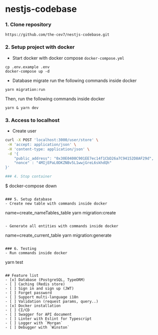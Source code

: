 # nestjs-codebase

### 1. Clone repository
`https://github.com/the-cev7/nestjs-codebase.git`

### 2. Setup project with docker

- Start docker with docker compose `docker-compose.yml`

```
cp .env.example .env
docker-compose up -d
```

- Database migrate run the following commands inside docker

```
yarn migration:run
```

Then, run the following commands inside docker
```
yarn & yarn dev
```

### 3. Access to localhost
- Create user
```bash
curl -X POST 'localhost:3000/user/store' \
 -H 'accept: application/json' \
 -H 'content-type: application/json' \
 -d '{
    "public_address": "0x30E0400C901EE7ec14f1CbD26a7C94152D8AF29d",
    "nonce" : "4MIjEPaL0DKZNBv5L1wwjGreL6skhdQh"
}'

### 4. Stop container
```
$ docker-compose down
```

### 5. Setup database
- Create new table with commands inside docker
```
name=create_nameTables_table yarn migration:create
```

- Generate all entities with commands inside docker
```
name=create_current_table yarn migration:generate
```

### 6. Testing
- Run commands inside docker
```
yarn test
```

## Feature list
- [x] Database (PostgreSQL, TypeORM)
- [ ] Caching (Redis store)
- [ ] Sign in and sign up (JWT)
- [ ] Forget password
- [ ] Support multi-language i18n
- [ ] Validation (request params, query..)
- [x] Docker installation
- [ ] CI/CD
- [ ] Swagger for API document
- [ ] Linter with Eslint for Typescript
- [ ] Logger with `Morgan`
- [ ] Debugger with `Winston`
